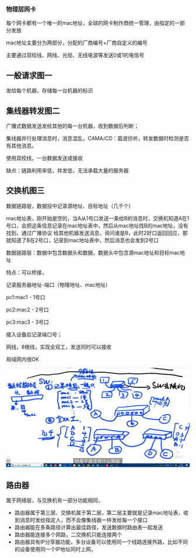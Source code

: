 ### 物理层网卡

每个网卡都有一个唯一的mac地址，全球的网卡制作商统一管理，由指定的一部分发放

mac地址主要分为两部分，分配的厂商编号+厂商自定义的编号

主要通过双绞线、网线、光缆、无线电波等发送0或1的电信号

## 一般请求图一

发给每个机器，存储每一台机器的标识

## 集线器转发图二

广播式数据发送发给其他的每一台机器，收到数据后判断；

集线器并行处理消息时，消息混乱，CAMA/CD：载波侦听，转发数据时检测是否有其他消息。

使用双绞线，一台数据发送或接收

缺点：链路利用率低，并发低，无法承载大量的服务器









## 交换机图三

数据链路层，数据投中记录源地址、目标地址（几千个）

mac地址表，刚开始是空的，当A从1号口发送一条给B的消息时，交换机知道A在1号口，会把这条信息记录在mac地址表中，然后从mac地址找B的mac地址，没有找到，通过广播协议 给其他机器发送消息，询问谁是B，此时2好口返回回应，那就知道了B在2号口，记录到mac地址表中，然后消息也会发到2号口

数据链路层：数据中包含数据头和数据，数据头中包含源mac地址和目标mac地址

特点：可以桥接，

记录服务器地址-端口（物理地址、mac地址）

pc1:mac1 - 1号口

pc2:mac2 - 2号口

pc3:mac3 - 3号口

接入设备后记录端口号；

网线，8根线，实现全双工，发送同时可以接收

局域网内很OK

![](TCPIP/image-20220102123741692.png)



## 路由器

属于网络层，与交换机有一部分功能相同，

- 路由器属于第三层、交换机属于第二层，第二层主要就是记录mac地址表，收到消息时发给指定人，而不会像集线器一样发给每一个接口
- 路由器能在多条路径计算出最佳路径，发送数据时路由表一起发送
- 路由器能连接多个网路，二交换机只能连接两个
- 路由器具有IP分享器功能，多台设备可以使用同一个线路连接外路，比如不同的设备使用同一个IP地址同时上网，

